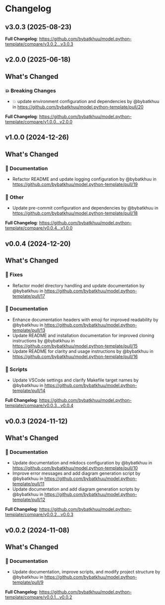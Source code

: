 # Changelog

## v3.0.3 (2025-08-23)

<!-- Release notes generated using configuration in .github/release.yml at v3.0.3 -->



**Full Changelog**: https://github.com/bybatkhuu/model.python-template/compare/v3.0.2...v3.0.3

## v2.0.0 (2025-06-18)

<!-- Release notes generated using configuration in .github/release.yml at v2.0.0 -->

## What's Changed
### 💥 Breaking Changes
* :boom: update environment configuration and dependencies by @bybatkhuu in https://github.com/bybatkhuu/model.python-template/pull/20


**Full Changelog**: https://github.com/bybatkhuu/model.python-template/compare/v1.0.0...v2.0.0

## v1.0.0 (2024-12-26)

<!-- Release notes generated using configuration in .github/release.yml at v1.0.0 -->

## What's Changed
### 📝 Documentation
* Refactor README and update logging configuration by @bybatkhuu in https://github.com/bybatkhuu/model.python-template/pull/19
### 💬 Other
* Update pre-commit configuration and dependencies by @bybatkhuu in https://github.com/bybatkhuu/model.python-template/pull/18


**Full Changelog**: https://github.com/bybatkhuu/model.python-template/compare/v0.0.4...v1.0.0

## v0.0.4 (2024-12-20)

<!-- Release notes generated using configuration in .github/release.yml at v0.0.4 -->

## What's Changed
### 🐛 Fixes
* Refactor model directory handling and update documentation by @bybatkhuu in https://github.com/bybatkhuu/model.python-template/pull/17
### 📝 Documentation
* Enhance documentation headers with emoji for improved readability by @bybatkhuu in https://github.com/bybatkhuu/model.python-template/pull/13
* Update README and installation documentation for improved cloning instructions by @bybatkhuu in https://github.com/bybatkhuu/model.python-template/pull/15
* Update README for clarity and usage instructions by @bybatkhuu in https://github.com/bybatkhuu/model.python-template/pull/16
### 🔨 Scripts
* Update VSCode settings and clarify Makefile target names by @bybatkhuu in https://github.com/bybatkhuu/model.python-template/pull/14


**Full Changelog**: https://github.com/bybatkhuu/model.python-template/compare/v0.0.3...v0.0.4

## v0.0.3 (2024-11-12)

<!-- Release notes generated using configuration in .github/release.yml at v0.0.3 -->

## What's Changed
### 📝 Documentation
* Update documentation and mkdocs configuration by @bybatkhuu in https://github.com/bybatkhuu/model.python-template/pull/10
* Improve error messages and add diagram generation script by @bybatkhuu in https://github.com/bybatkhuu/model.python-template/pull/11
* Update documentation and add diagram generation scripts by @bybatkhuu in https://github.com/bybatkhuu/model.python-template/pull/12


**Full Changelog**: https://github.com/bybatkhuu/model.python-template/compare/v0.0.2...v0.0.3

## v0.0.2 (2024-11-08)

<!-- Release notes generated using configuration in .github/release.yml at v0.0.2 -->

## What's Changed
### 📝 Documentation
* Update documentation, improve scripts, and modify project structure by @bybatkhuu in https://github.com/bybatkhuu/model.python-template/pull/9


**Full Changelog**: https://github.com/bybatkhuu/model.python-template/compare/v0.0.1...v0.0.2
